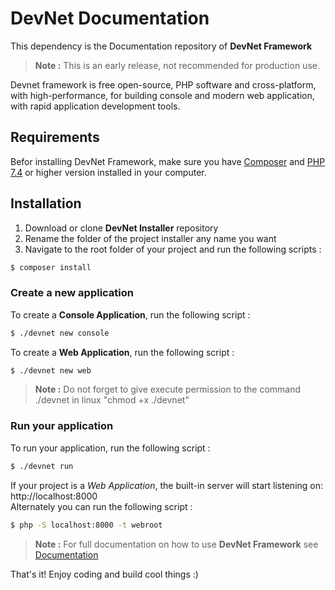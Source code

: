# DevNet Documentation
This dependency is the Documentation repository of **DevNet Framework**

> **Note :** This is an early release, not recommended for production use.

Devnet framework is free open-source, PHP software and cross-platform, with high-performance, for building console and modern web application, with rapid application development tools.

## Requirements
Befor installing DevNet Framework, make sure you have [Composer](https://getcomposer.org/) and [PHP 7.4](https://www.php.net/) or higher version installed in your computer.

## Installation
1. Download or clone **DevNet Installer** repository
2. Rename the folder of the project installer any name you want
3. Navigate to the root folder of your project and run the following scripts :

```bash
$ composer install
```

### Create a new application
To create a **Console Application**, run the following script :

```bash
$ ./devnet new console
```

To create a **Web Application**, run the following script :

```bash
$ ./devnet new web
```

> **Note :** Do not forget to give execute permission to the command ./devnet in linux "chmod +x ./devnet"

### Run your application
To run your application, run the following script :

```bash
$ ./devnet run
```

If your project is a *Web Application*, the built-in server will start listening on: http://localhost:8000  
Alternately you can run the following script :

```bash
$ php -S localhost:8000 -t webroot
```

> **Note :** For full documentation on how to use **DevNet Framework** see [Documentation](https://github.com/DevNet-Framework/Docs)

That's it! Enjoy coding and build cool things :)
